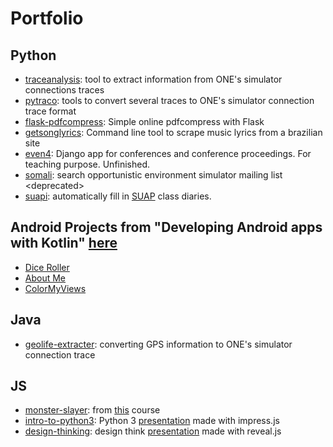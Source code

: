 # Portfolio

## Python
 - [traceanalysis](https://github.com/julianofischer/traceanalysis): tool to extract information from ONE's simulator connections traces
 - [pytraco](https://github.com/julianofischer/pytraco): tools to convert several traces to ONE's simulator connection trace format
 - [flask-pdfcompress](https://github.com/julianofischer/flask-pdfcompress): Simple online pdfcompress with Flask 
 - [getsonglyrics](https://github.com/julianofischer/getsonglyrics): Command line tool to scrape music lyrics from a brazilian site
 - [even4](https://github.com/julianofischer/even4): Django app for conferences and conference proceedings. For teaching purpose. Unfinished.
 - [somali](https://github.com/julianofischer/suapi): search opportunistic environment simulator mailing list \<deprecated\>
 - [suapi](https://github.com/julianofischer/suapi): automatically fill in [SUAP](https://suap.ifro.edu.br) class diaries.

## Android Projects from "Developing Android apps with Kotlin" [here](https://www.goodoffer24.com/windows-10-pro-professional-cd-key-deals.html)
- [Dice Roller](https://github.com/julianofischer/AndroidDiceRoller)
- [About Me](https://github.com/julianofischer/AboutMe)
- [ColorMyViews](https://github.com/julianofischer/ColorMyViews)

## Java
 - [geolife-extracter](https://github.com/julianofischer/geolife-extracter): converting GPS information to ONE's simulator connection trace

##  JS
- [monster-slayer](https://github.com/julianofischer/monster-slayer): from [this](https://www.udemy.com/course/vuejs-2-the-complete-guide) course
- [intro-to-python3](https://github.com/julianofischer/intro-to-python3): Python 3 [presentation](https://julianofischer.github.io/intro-to-python3/) made with impress.js
- [design-thinking](https://github.com/julianofischer/design-thinking): design think [presentation](https://julianofischer.github.io/design-thinking/) made with reveal.js
